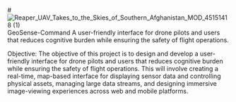 #![Reaper_UAV_Takes_to_the_Skies_of_Southern_Afghanistan_MOD_45151418 (1)](https://github.com/Starinzk/GeoSense-Command/assets/13947443/2ee40f70-a462-41fc-906a-e104d686e455)
 GeoSense-Command
A user-friendly interface for drone pilots and users that reduces cognitive burden while ensuring the safety of flight operations.


Objective: The objective of this project is to design and develop a user-friendly interface for drone pilots and users that reduces cognitive burden while ensuring the safety of flight operations. This will involve creating a real-time, map-based interface for displaying sensor data and controlling physical assets, managing large data streams, and designing immersive image-viewing experiences across web and mobile platforms.
